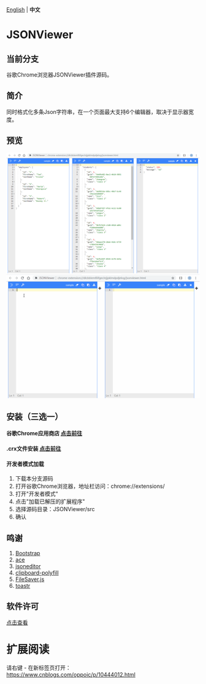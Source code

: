 [English](README.md) | **中文**

# JSONViewer

## 当前分支
谷歌Chrome浏览器JSONViewer插件源码。

## 简介
同时格式化多条Json字符串，在一个页面最大支持6个编辑器，取决于显示器宽度。

## 预览
![预览](/pic/jsonviewer.png)
![预览](/pic/jsonviewer.gif)

## 安装（三选一）
#### 谷歌Chrome应用商店 [点击前往](https://chrome.google.com/webstore/detail/jsonviewer/khbdpaabobknhhlpglenglkkhdmkfnca)

#### .crx文件安装 [点击前往](/crx/JSONViewer.crx)

#### 开发者模式加载
1. 下载本分支源码
2. 打开谷歌Chrome浏览器，地址栏访问：chrome://extensions/
3. 打开"开发者模式"
4. 点击"加载已解压的扩展程序"
5. 选择源码目录：JSONViewer/src
6. 确认

## 鸣谢
1. [Bootstrap](https://github.com/twbs/bootstrap)
2. [ace](https://github.com/ajaxorg/ace)
3. [jsoneditor](https://github.com/josdejong/jsoneditor)
4. [clipboard-polyfill](https://github.com/lgarron/clipboard-polyfill)
5. [FileSaver.js](https://github.com/eligrey/FileSaver.js)
6. [toastr](https://github.com/CodeSeven/toastr)

## 软件许可
[点击查看](LICENSE)

# 扩展阅读
请右键 - 在新标签页打开：https://www.cnblogs.com/oppoic/p/10444012.html